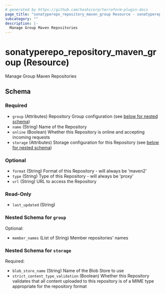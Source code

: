 ```yaml
---
# generated by https://github.com/hashicorp/terraform-plugin-docs
page_title: "sonatyperepo_repository_maven_group Resource - sonatyperepo"
subcategory: ""
description: |-
  Manage Group Maven Repositories
---
```


# sonatyperepo_repository_maven_group (Resource)

Manage Group Maven Repositories



<!-- schema generated by tfplugindocs -->
## Schema

### Required

- `group` (Attributes) Repository Group configuration (see [below for nested schema](#nestedatt--group))
- `name` (String) Name of the Repository
- `online` (Boolean) Whether this Repository is online and accepting incoming requests
- `storage` (Attributes) Storage configuration for this Repository (see [below for nested schema](#nestedatt--storage))

### Optional

- `format` (String) Format of this Repository - will always be 'maven2'
- `type` (String) Type of this Repository - will always be 'proxy'
- `url` (String) URL to access the Repository

### Read-Only

- `last_updated` (String)

<a id="nestedatt--group"></a>
### Nested Schema for `group`

Optional:

- `member_names` (List of String) Member repositories' names


<a id="nestedatt--storage"></a>
### Nested Schema for `storage`

Required:

- `blob_store_name` (String) Name of the Blob Store to use
- `strict_content_type_validation` (Boolean) Whether this Repository validates that all content uploaded to this repository is of a MIME type appropriate for the repository format
